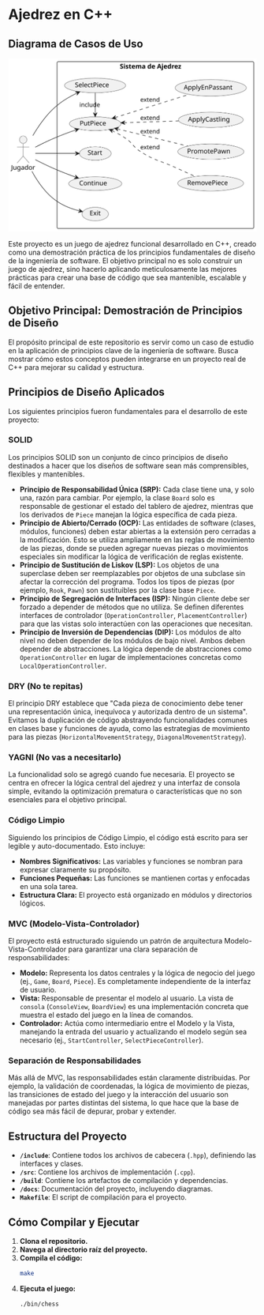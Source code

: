 # Ajedrez en C++

## Diagrama de Casos de Uso

![Diagrama de Casos de Uso](docs/diagrams/out/docs/diagrams/src/usecase/caseuse.svg)

Este proyecto es un juego de ajedrez funcional desarrollado en C++, creado como una demostración práctica de los principios fundamentales de diseño de la ingeniería de software. El objetivo principal no es solo construir un juego de ajedrez, sino hacerlo aplicando meticulosamente las mejores prácticas para crear una base de código que sea mantenible, escalable y fácil de entender.

## Objetivo Principal: Demostración de Principios de Diseño

El propósito principal de este repositorio es servir como un caso de estudio en la aplicación de principios clave de la ingeniería de software. Busca mostrar cómo estos conceptos pueden integrarse en un proyecto real de C++ para mejorar su calidad y estructura.

## Principios de Diseño Aplicados

Los siguientes principios fueron fundamentales para el desarrollo de este proyecto:

### SOLID
Los principios SOLID son un conjunto de cinco principios de diseño destinados a hacer que los diseños de software sean más comprensibles, flexibles y mantenibles.

*   **Principio de Responsabilidad Única (SRP):** Cada clase tiene una, y solo una, razón para cambiar. Por ejemplo, la clase `Board` solo es responsable de gestionar el estado del tablero de ajedrez, mientras que los derivados de `Piece` manejan la lógica específica de cada pieza.
*   **Principio de Abierto/Cerrado (OCP):** Las entidades de software (clases, módulos, funciones) deben estar abiertas a la extensión pero cerradas a la modificación. Esto se utiliza ampliamente en las reglas de movimiento de las piezas, donde se pueden agregar nuevas piezas o movimientos especiales sin modificar la lógica de verificación de reglas existente.
*   **Principio de Sustitución de Liskov (LSP):** Los objetos de una superclase deben ser reemplazables por objetos de una subclase sin afectar la corrección del programa. Todos los tipos de piezas (por ejemplo, `Rook`, `Pawn`) son sustituibles por la clase base `Piece`.
*   **Principio de Segregación de Interfaces (ISP):** Ningún cliente debe ser forzado a depender de métodos que no utiliza. Se definen diferentes interfaces de controlador (`OperationController`, `PlacementController`) para que las vistas solo interactúen con las operaciones que necesitan.
*   **Principio de Inversión de Dependencias (DIP):** Los módulos de alto nivel no deben depender de los módulos de bajo nivel. Ambos deben depender de abstracciones. La lógica depende de abstracciones como `OperationController` en lugar de implementaciones concretas como `LocalOperationController`.

### DRY (No te repitas)
El principio DRY establece que "Cada pieza de conocimiento debe tener una representación única, inequívoca y autorizada dentro de un sistema". Evitamos la duplicación de código abstrayendo funcionalidades comunes en clases base y funciones de ayuda, como las estrategias de movimiento para las piezas (`HorizontalMovementStrategy`, `DiagonalMovementStrategy`).

### YAGNI (No vas a necesitarlo)
La funcionalidad solo se agregó cuando fue necesaria. El proyecto se centra en ofrecer la lógica central del ajedrez y una interfaz de consola simple, evitando la optimización prematura o características que no son esenciales para el objetivo principal.

### Código Limpio
Siguiendo los principios de Código Limpio, el código está escrito para ser legible y auto-documentado. Esto incluye:
*   **Nombres Significativos:** Las variables y funciones se nombran para expresar claramente su propósito.
*   **Funciones Pequeñas:** Las funciones se mantienen cortas y enfocadas en una sola tarea.
*   **Estructura Clara:** El proyecto está organizado en módulos y directorios lógicos.

### MVC (Modelo-Vista-Controlador)
El proyecto está estructurado siguiendo un patrón de arquitectura Modelo-Vista-Controlador para garantizar una clara separación de responsabilidades:
*   **Modelo:** Representa los datos centrales y la lógica de negocio del juego (ej., `Game`, `Board`, `Piece`). Es completamente independiente de la interfaz de usuario.
*   **Vista:** Responsable de presentar el modelo al usuario. La vista de `consola` (`ConsoleView`, `BoardView`) es una implementación concreta que muestra el estado del juego en la línea de comandos.
*   **Controlador:** Actúa como intermediario entre el Modelo y la Vista, manejando la entrada del usuario y actualizando el modelo según sea necesario (ej., `StartController`, `SelectPieceController`).

### Separación de Responsabilidades
Más allá de MVC, las responsabilidades están claramente distribuidas. Por ejemplo, la validación de coordenadas, la lógica de movimiento de piezas, las transiciones de estado del juego y la interacción del usuario son manejadas por partes distintas del sistema, lo que hace que la base de código sea más fácil de depurar, probar y extender.

## Estructura del Proyecto

- **`/include`**: Contiene todos los archivos de cabecera (`.hpp`), definiendo las interfaces y clases.
- **`/src`**: Contiene los archivos de implementación (`.cpp`).
- **`/build`**: Contiene los artefactos de compilación y dependencias.
- **`/docs`**: Documentación del proyecto, incluyendo diagramas.
- **`Makefile`**: El script de compilación para el proyecto.

## Cómo Compilar y Ejecutar

1.  **Clona el repositorio.**
2.  **Navega al directorio raíz del proyecto.**
3.  **Compila el código:**
    ```sh
    make
    ```
4.  **Ejecuta el juego:**
    ```sh
    ./bin/chess
    ```